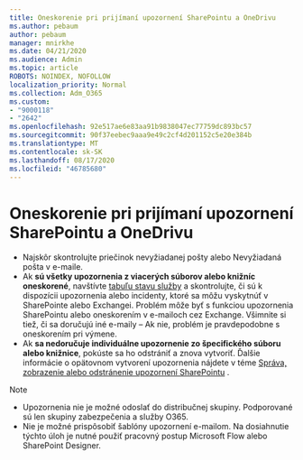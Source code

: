```yaml
---
title: Oneskorenie pri prijímaní upozornení SharePointu a OneDrivu
ms.author: pebaum
author: pebaum
manager: mnirkhe
ms.date: 04/21/2020
ms.audience: Admin
ms.topic: article
ROBOTS: NOINDEX, NOFOLLOW
localization_priority: Normal
ms.collection: Adm_O365
ms.custom:
- "9000118"
- "2642"
ms.openlocfilehash: 92e517ae6e83aa91b9838047ec77759dc893bc57
ms.sourcegitcommit: 90f37eebec9aaa9e49c2cf4d201152c5e20e384b
ms.translationtype: MT
ms.contentlocale: sk-SK
ms.lasthandoff: 08/17/2020
ms.locfileid: "46785680"
---
```

# <a name="delays-in-receiving-sharepoint-and-onedrive-alerts"></a>Oneskorenie pri prijímaní upozornení SharePointu a OneDrivu

- Najskôr skontrolujte priečinok nevyžiadanej pošty alebo Nevyžiadaná pošta v e-maile.
- Ak **sú všetky upozornenia z viacerých súborov alebo knižníc oneskorené**, navštívte [tabuľu stavu služby](https://portal.office.com/adminportal/home?ref=/servicehealth) a skontrolujte, či sú k dispozícii upozornenia alebo incidenty, ktoré sa môžu vyskytnúť v SharePointe alebo Exchangei. Problém môže byť s funkciou upozornenia SharePointu alebo oneskorením v e-mailoch cez Exchange. Všimnite si tiež, či sa doručujú iné e-maily – Ak nie, problém je pravdepodobne s oneskorením pri výmene.
- Ak **sa nedoručuje individuálne upozornenie zo špecifického súboru alebo knižnice**, pokúste sa ho odstrániť a znova vytvoriť. Ďalšie informácie o opätovnom vytvorení upozornenia nájdete v téme [Správa, zobrazenie alebo odstránenie upozornení SharePointu](https://support.microsoft.com/office/99dfb19c-9a90-4a8c-aba1-aa8c8afb0de2) .

> [!NOTE]
> - Upozornenia nie je možné odoslať do distribučnej skupiny. Podporované sú len skupiny zabezpečenia a služby O365.
> - Nie je možné prispôsobiť šablóny upozornení e-mailom. Na dosiahnutie týchto úloh je nutné použiť pracovný postup Microsoft Flow alebo SharePoint Designer.
